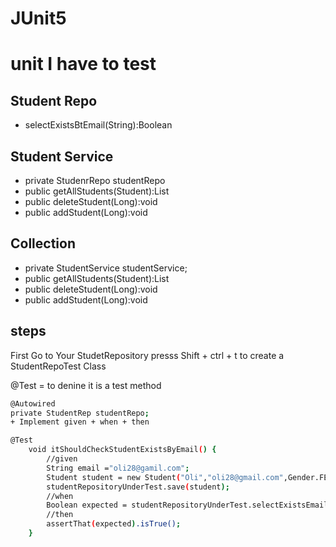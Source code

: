 # JUnit5
# unit I have to test
## Student Repo
+ selectExistsBtEmail(String):Boolean
## Student Service
   + private StudenrRepo studentRepo
   + public getAllStudents(Student):List<Student>
   + public deleteStudent(Long):void
   + public addStudent(Long):void
## Collection
   + private StudentService studentService;
  + public getAllStudents(Student):List<Student>
   + public deleteStudent(Long):void
   + public addStudent(Long):void
## steps
First Go to Your StudetRepository presss Shift + ctrl + t to create a StudentRepoTest Class

@Test = to denine it is a test method
```bash
@Autowired
private StudentRep studentRepo;
+ Implement given + when + then

@Test
    void itShouldCheckStudentExistsByEmail() {
        //given
        String email ="oli28@gamil.com";
        Student student = new Student("Oli","oli28@gmail.com",Gender.FEMALE);
        studentRepositoryUnderTest.save(student);
        //when
        Boolean expected = studentRepositoryUnderTest.selectExistsEmail(email);
        //then
        assertThat(expected).isTrue();
    }
```



